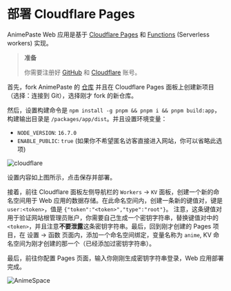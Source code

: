 # 部署 Cloudflare Pages

AnimePaste Web 应用是基于 [Cloudflare Pages](https://pages.cloudflare.com/) 和 [Functions](https://developers.cloudflare.com/pages/platform/functions/) (Serverless workers) 实现。

> **准备**
>
> 你需要注册好 [GitHub](https://github.com/) 和 [Cloudflare](https://dash.cloudflare.com/) 账号。

首先，fork AnimePaste 的 [仓库](https://github.com/yjl9903/AnimeSpace) 并且在 Cloudflare Pages 面板上创建新项目（选择：连接到 Git），选择刚才 fork 的新仓库。

然后，设置构建命令是 `npm install -g pnpm && pnpm i && pnpm build:app`，构建输出目录是 `/packages/app/dist`。并且设置环境变量：

+ `NODE_VERSION`: `16.7.0`
+ `ENABLE_PUBLIC`: `true` (如果你不希望匿名访客直接进入网站，你可以省略此选项)

![cloudflare](/cloudflare.png)

设置内容如上图所示，点击保存并部署。

接着，前往 Cloudflare 面板左侧导航栏的 `Workers` -> `KV` 面板，创建一个新的命名空间用于 Web 应用的数据存储。在此命名空间内，创建一条新的键值对，键是 `user:<token>`，值是 `{"token":"<token>","type":"root"}`。 注意，这条键值对用于验证网站根管理员账户，你需要自己生成一个密钥字符串，替换键值对中的 `<token>`，并且注意**不要泄露**这条密钥字符串。最后，回到刚才创建的 Pages 项目，在 设置 -> 函数 页面内，添加一个命名空间绑定，变量名称为 `anime`, KV 命名空间为刚才创建的那一个（已经添加过密钥字符串）。

最后，前往你配置 Pages 页面，输入你刚刚生成密钥字符串登录，Web 应用部署完成。

![AnimeSpace](/animepaste.png)
